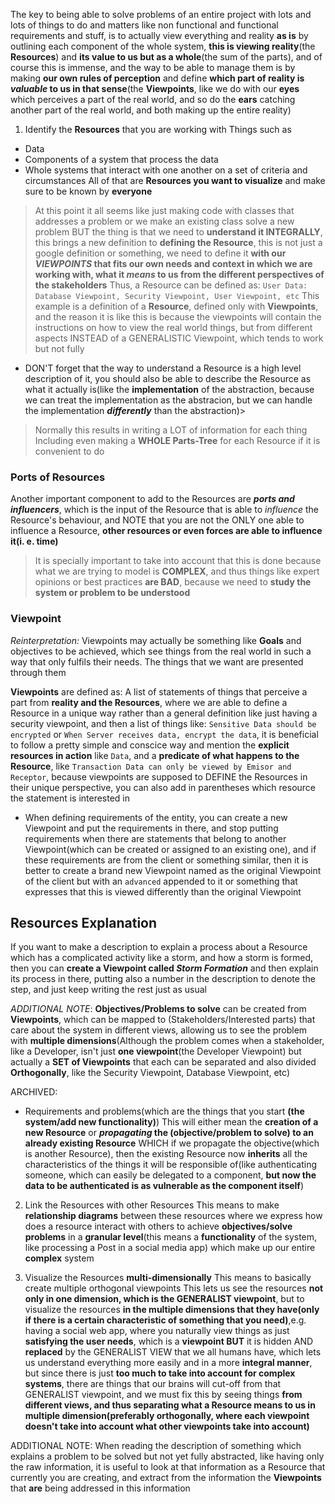 

The key to being able to solve problems of an entire project with lots and lots of things to do and matters like non functional and functional requirements and stuff, is to actually view everything and reality **as is** by outlining each component of the whole system, **this is viewing reality**(the **Resources**) and **its value to us but as a whole**(the sum of the parts), and of course this is immense, and the way to be able to manage them is by making **our own rules of perception** and define **which part of reality is *valuable* to us in that sense**(the **Viewpoints**, like we do with our **eyes** which perceives a part of the real world, and so do the **ears** catching another part of the real world, and both making up the entire reality)
1. Identify the **Resources** that you are working with
Things such as 
* Data
* Components of a system that process the data
* Whole systems that interact with one another on a set of criteria and circumstances
All of that are **Resources you want to visualize** and make sure to be known by **everyone**
> At this point it all seems like just making code with classes that addresses a problem or we make an existing class solve a new problem
> BUT the thing is that we need to **understand it INTEGRALLY**, this brings a new definition to **defining the Resource**, this is not just a google definition or something, we need to define it **with our *VIEWPOINTS* that fits our own needs and context in which we are working with, what it *means* to us from the different perspectives of the stakeholders**
> Thus, a Resource can be defined as:
	`User Data: Database Viewpoint, Security Viewpoint, User Viewpoint, etc`
> This example is a definition of a **Resource**, defined only with **Viewpoints**, and the reason it is like this is because the viewpoints will contain the instructions on how to view the real world things, but from different aspects INSTEAD of a GENERALISTIC Viewpoint, which tends to work but not fully
- DON'T forget that the way to understand a Resource is a high level description of it, you should also be able to describe the Resource as what it actually is(like the **implementation** of the abstraction, because we can treat the implementation as the abstracion, but we can handle the implementation ***differently*** than the abstraction)>   
> Normally this results in writing a LOT of information for each thing
> Including even making a **WHOLE Parts-Tree** for each Resource if it is convenient to do
 
### Ports of Resources
Another important component to add to the Resources are ***ports and influencers***, which is the input of the Resource that is able to *influence* the Resource's behaviour, and NOTE that you are not the ONLY one able to influence a Resource, **other resources or even forces are able to influence it(i. e. time)**
> It is specially important to take into account that this is done because what we are trying to model is **COMPLEX**, and thus things like expert opinions or best practices **are BAD**, because we need to **study the system or problem to be understood**

### Viewpoint 
*Reinterpretation:* Viewpoints may actually be something like **Goals** and objectives to be achieved, which see things from the real world in such a way that only fulfils their needs.
The things that we want are presented through them 

**Viewpoints** are defined as: A list of statements of things that perceive a part from **reality and the Resources**, where we are able to define a Resource in a unique way rather than a general definition like just having a security viewpoint, and then a list of things like: `Sensitive Data should be encrypted` or `When Server receives data, encrypt the data`, it is beneficial to follow a pretty simple and conscice way and mention the **explicit resources in action** like `Data`, and a **predicate of what happens to the Resource**, like `Transaction Data can only be viewed by Emisor and Receptor`, because viewpoints are supposed to DEFINE the Resources in their unique perspective, you can also add in parentheses which resource the statement is interested in
   - When defining requirements of the entity, you can create a new Viewpoint and put the requirements in there, and stop putting requirements when there are statements that belong to another Viewpoint(which can be created or assigned to an existing one), and if these requirements are from the client or something similar, then it is better to create a brand new Viewpoint named as the original Viewpoint of the client but with an `advanced` appended to it or something that expresses that this is viewed differently than the original Viewpoint

## Resources Explanation
If you want to make a description to explain a process about a Resource which has a complicated activity like a storm, and how a storm is formed, then you can **create a Viewpoint called *Storm Formation*** and then explain its process in there, putting also a number in the description to denote the step, and just keep writing the rest just as usual

*ADDITIONAL NOTE*: **Objectives/Problems to solve** can be created from **Viewpoints**, which can be mapped to (Stakeholders/Interested parts) that care about the system in different views, allowing us to see the problem with **multiple dimensions**(Although the problem comes when a stakeholder, like a Developer, isn't just **one viewpoint**(the Developer Viewpoint) but actually a **SET of Viewpoints** that each can be separated and also divided **Orthogonally**, like the Security Viewpoint, Database Viewpoint, etc)

ARCHIVED:
* Requirements and problems(which are the things that you start **(the system/add new functionality)**)
	This will either mean the **creation of a new Resource** or ***propagating* the (objective/problem to solve) to an already existing Resource**
	WHICH if we propagate the objective(which is another Resource), then the existing Resource now **inherits** all the characteristics of the things it will be responsible of(like authenticating someone, which can easily be delegated to a component, **but now the data to be authenticated is as vulnerable as the component itself**)


2. Link the Resources with other Resources
This means to make **relationship diagrams** between these resources where we express how does a resource interact with others to achieve **objectives/solve problems** in a **granular level**(this means a **functionality** of the system, like processing a Post in a social media app) which make up our entire **complex** system


3. Visualize the Resources **multi-dimensionally**
This means to basically create multiple orthogonal viewpoints
This lets us see the resources **not only in one dimension, which is the GENERALIST viewpoint**, but to visualize the resources **in the multiple dimensions that they have(only if there is a certain characteristic of something that you need)**,e.g. having a social web app, where you naturally view things as just **satisfying the user needs**, which is a **viewpoint BUT** it is hidden AND **replaced** by the GENERALIST VIEW that we all humans have, which lets us understand everything more easily and in a more **integral manner**, but since there is just **too much to take into account for complex systems**, there are things that our brains will cut-off from that GENERALIST viewpoint, and we must fix this by seeing things **from different views, and thus separating what a Resource means to us in multiple dimension(preferably orthogonally, where each viewpoint doesn't take into account what other viewpoints take into account)**

ADDITIONAL NOTE: When reading the description of something which explains a problem to be solved but not yet fully abstracted, like having only the raw information, it is useful to look at that information as a Resource that currently you are creating, and extract from the information the **Viewpoints** that **are** being addressed in this information